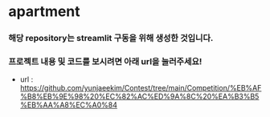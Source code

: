 # apartment


### 해당 repository는 streamlit 구동을 위해 생성한 것입니다.
### 프로젝트 내용 및 코드를 보시려면 아래 url을 눌러주세요!
- url : https://github.com/yunjaeekim/Contest/tree/main/Competition/%EB%AF%B8%EB%9E%98%20%EC%82%AC%ED%9A%8C%20%EA%B3%B5%EB%AA%A8%EC%A0%84

